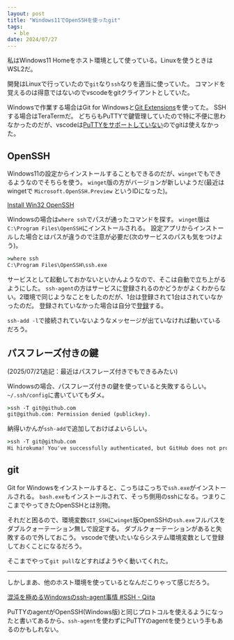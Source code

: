 ```yaml
---
layout: post
title: "Windows11でOpenSSHを使ったgit"
tags:
  - ble
date: 2024/07/27
---
```


私はWindows11 Homeをホスト環境として使っている。Linuxを使うときはWSL2だ。

開発はLinuxで行っていたので`git`なり`ssh`なりを適当に使っていた。
コマンドを覚えるのは得意ではないのでvscodeをgitクライアントとしていた。

Windowsで作業する場合はGit for Windowsと[Git Extensions](https://gitextensions.github.io/)を使ってた。
SSHする場合はTeraTermだ。
どちらもPuTTYで鍵管理していたので特に不便に思わなかったのだが、vscodeは[PuTTYをサポートしていない](https://code.visualstudio.com/docs/remote/ssh-tutorial#_prerequisites)のでgitは使えなかった。

## OpenSSH

Windows11の設定からインストールすることもできるのだが、`winget`でもできるようなのでそちらを使う。
`winget`版の方がバージョンが新しいようだ(最近は wingetで `Microsoft.OpenSSH.Preview` というIDになった)。

[Install Win32 OpenSSH](https://github.com/PowerShell/Win32-OpenSSH/wiki/Install-Win32-OpenSSH)

Windowsの場合は`where ssh`でパスが通ったコマンドを探す。
`winget`版は`C:\Program Files\OpenSSH`にインストールされる。
設定アプリからインストールした場合とはパスが違うので注意が必要だ(次のサービスのパスも気をつけよう)。

```cmd
>where ssh
C:\Program Files\OpenSSH\ssh.exe
```

サービスとして起動しておかないといかんようなので、そこは自動で立ち上がるようにした。
`ssh-agent`の方はサービスに登録されるのかどうかがよくわからない。2環境で同じようなことをしたのだが、1台は登録されて1台はされていなかったのだ。
登録されていなかった場合は自分で[登録](https://github.com/PowerShell/Win32-OpenSSH/issues/2014#issuecomment-1346918378)する。

`ssh-add -l`で接続されていないようなメッセージが出ていなければ動いているだろう。

## パスフレーズ付きの鍵

(2025/07/21追記：最近はパスフレーズ付きでもできるみたい)

Windowsの場合、パスフレーズ付きの鍵を使っていると失敗するらしい。
`~/.ssh/config`に書いていてもダメ。

```cmd
>ssh -T git@github.com
git@github.com: Permission denied (publickey).
```

納得いかんが`ssh-add`で追加しておけばよいらしい。

```cmd
>ssh -T git@github.com
Hi hirokuma! You've successfully authenticated, but GitHub does not provide shell access.
```

## git

Git for Windowsをインストールすると、こっちはこっちで`ssh.exe`がインストールされる。
`bash.exe`もインストールされて、そっち側用のsshになる。つまりここまでやってきたOpenSSHとは別物。

それだと困るので、環境変数`GIT_SSH`に`winget`版OpenSSHの`ssh.exe`フルパスをダブルクォーテーション無しで設定する。
ダブルクォーテーションがあると失敗するので外しておこう。
vscodeで使いたいならシステム環境変数として登録しておくことになるだろう。

そこまでやって`git pull`などすればようやく動いてくれた。

----

しかしまあ、他のホスト環境を使っているとなんだこりゃって感じだろう。

[混沌を極めるWindowsのssh-agent事情 #SSH - Qiita](https://qiita.com/slotport/items/e1d5a5dbd3aa7c6a2a24)

PuTTYのagentがOpenSSH(Windows版)と同じプロトコルを使えるようになったと書いてあるから、`ssh-agent`を使わずにPuTTYのagentを使うという手もあるのかもしれない。
